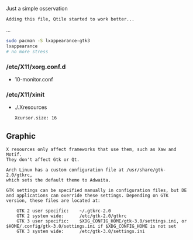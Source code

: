 
Just a simple osservation
```
Adding this file, Qtile started to work better...
```
...
```bash
sudo pacman -S lxappearance-gtk3
lxappearance
# no more stress
```

### /etc/X11/xorg.conf.d

- 10-monitor.conf

### /etc/X11/xinit

- ./.Xresources
	```
	Xcursor.size: 16
	```

## Graphic

```
X resources only affect frameworks that use them, such as Xaw and Motif. 
They don't affect Gtk or Qt. 

Arch Linux has a custom configuration file at /usr/share/gtk-2.0/gtkrc, 
which sets the default theme to Adwaita.

GTK settings can be specified manually in configuration files, but DE and applications can override these settings. Depending on GTK version, these files are located at:

    GTK 2 user specific: 	~/.gtkrc-2.0
    GTK 2 system wide: 		/etc/gtk-2.0/gtkrc
    GTK 3 user specific: 	$XDG_CONFIG_HOME/gtk-3.0/settings.ini, or $HOME/.config/gtk-3.0/settings.ini if $XDG_CONFIG_HOME is not set
    GTK 3 system wide: 		/etc/gtk-3.0/settings.ini
```